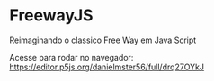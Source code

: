 # FreewayJS
Reimaginando o classico Free Way em Java Script

Acesse para rodar no navegador: https://editor.p5js.org/danielmster56/full/drq27OYkJ
